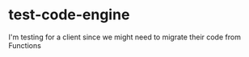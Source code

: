 # test-code-engine
I'm testing for a client since we might need to migrate their code from Functions

